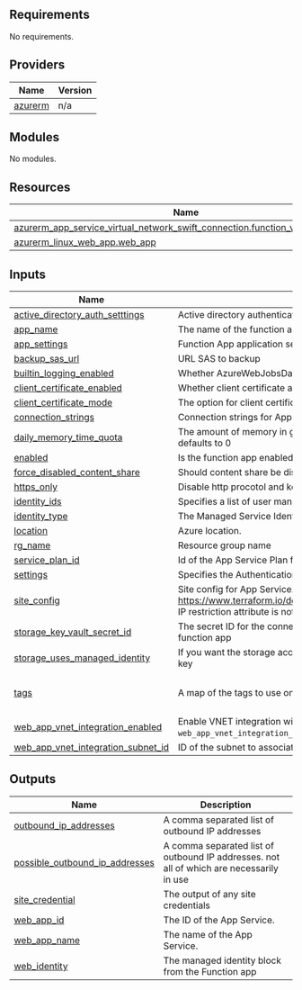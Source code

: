 ## Requirements

No requirements.

## Providers

| Name | Version |
|------|---------|
| <a name="provider_azurerm"></a> [azurerm](#provider\_azurerm) | n/a |

## Modules

No modules.

## Resources

| Name | Type |
|------|------|
| [azurerm_app_service_virtual_network_swift_connection.function_vnet_integration](https://registry.terraform.io/providers/hashicorp/azurerm/latest/docs/resources/app_service_virtual_network_swift_connection) | resource |
| [azurerm_linux_web_app.web_app](https://registry.terraform.io/providers/hashicorp/azurerm/latest/docs/resources/linux_web_app) | resource |

## Inputs

| Name | Description | Type | Default | Required |
|------|-------------|------|---------|:--------:|
| <a name="input_active_directory_auth_setttings"></a> [active\_directory\_auth\_setttings](#input\_active\_directory\_auth\_setttings) | Active directory authentication provider settings for app service | `any` | `{}` | no |
| <a name="input_app_name"></a> [app\_name](#input\_app\_name) | The name of the function app | `string` | n/a | yes |
| <a name="input_app_settings"></a> [app\_settings](#input\_app\_settings) | Function App application settings | `map(any)` | `{}` | no |
| <a name="input_backup_sas_url"></a> [backup\_sas\_url](#input\_backup\_sas\_url) | URL SAS to backup | `string` | `""` | no |
| <a name="input_builtin_logging_enabled"></a> [builtin\_logging\_enabled](#input\_builtin\_logging\_enabled) | Whether AzureWebJobsDashboards should be enabled, default is true | `bool` | `true` | no |
| <a name="input_client_certificate_enabled"></a> [client\_certificate\_enabled](#input\_client\_certificate\_enabled) | Whether client certificate auth is enabled, default is false | `bool` | `false` | no |
| <a name="input_client_certificate_mode"></a> [client\_certificate\_mode](#input\_client\_certificate\_mode) | The option for client certificates | `string` | `"Optional"` | no |
| <a name="input_connection_strings"></a> [connection\_strings](#input\_connection\_strings) | Connection strings for App Service | `list(map(string))` | `[]` | no |
| <a name="input_daily_memory_time_quota"></a> [daily\_memory\_time\_quota](#input\_daily\_memory\_time\_quota) | The amount of memory in gigabyte-seconds that your app can consume per day, defaults to 0 | `number` | `0` | no |
| <a name="input_enabled"></a> [enabled](#input\_enabled) | Is the function app enabled? Default is true | `bool` | `true` | no |
| <a name="input_force_disabled_content_share"></a> [force\_disabled\_content\_share](#input\_force\_disabled\_content\_share) | Should content share be disabled in storage account? Default is false | `bool` | `false` | no |
| <a name="input_https_only"></a> [https\_only](#input\_https\_only) | Disable http procotol and keep only https | `bool` | `true` | no |
| <a name="input_identity_ids"></a> [identity\_ids](#input\_identity\_ids) | Specifies a list of user managed identity ids to be assigned to the VM. | `list(string)` | `[]` | no |
| <a name="input_identity_type"></a> [identity\_type](#input\_identity\_type) | The Managed Service Identity Type of this Virtual Machine. | `string` | `""` | no |
| <a name="input_location"></a> [location](#input\_location) | Azure location. | `string` | n/a | yes |
| <a name="input_rg_name"></a> [rg\_name](#input\_rg\_name) | Resource group name | `string` | n/a | yes |
| <a name="input_service_plan_id"></a> [service\_plan\_id](#input\_service\_plan\_id) | Id of the App Service Plan for Function App hosting | `string` | n/a | yes |
| <a name="input_settings"></a> [settings](#input\_settings) | Specifies the Authentication enabled or not | `any` | `false` | no |
| <a name="input_site_config"></a> [site\_config](#input\_site\_config) | Site config for App Service. See documentation https://www.terraform.io/docs/providers/azurerm/r/app_service.html#site_config. IP restriction attribute is not managed in this block. | `any` | `{}` | no |
| <a name="input_storage_key_vault_secret_id"></a> [storage\_key\_vault\_secret\_id](#input\_storage\_key\_vault\_secret\_id) | The secret ID for the connection string of the storage account used by the function app | `string` | `""` | no |
| <a name="input_storage_uses_managed_identity"></a> [storage\_uses\_managed\_identity](#input\_storage\_uses\_managed\_identity) | If you want the storage account to use a managed identity instead of a access key | `bool` | `false` | no |
| <a name="input_tags"></a> [tags](#input\_tags) | A map of the tags to use on the resources that are deployed with this module. | `map(string)` | <pre>{<br>  "source": "terraform"<br>}</pre> | no |
| <a name="input_web_app_vnet_integration_enabled"></a> [web\_app\_vnet\_integration\_enabled](#input\_web\_app\_vnet\_integration\_enabled) | Enable VNET integration with the Function App. `web_app_vnet_integration_subnet_id` is mandatory if enabled | `bool` | `false` | no |
| <a name="input_web_app_vnet_integration_subnet_id"></a> [web\_app\_vnet\_integration\_subnet\_id](#input\_web\_app\_vnet\_integration\_subnet\_id) | ID of the subnet to associate with the Function App (VNet integration) | `string` | `null` | no |

## Outputs

| Name | Description |
|------|-------------|
| <a name="output_outbound_ip_addresses"></a> [outbound\_ip\_addresses](#output\_outbound\_ip\_addresses) | A comma separated list of outbound IP addresses |
| <a name="output_possible_outbound_ip_addresses"></a> [possible\_outbound\_ip\_addresses](#output\_possible\_outbound\_ip\_addresses) | A comma separated list of outbound IP addresses. not all of which are necessarily in use |
| <a name="output_site_credential"></a> [site\_credential](#output\_site\_credential) | The output of any site credentials |
| <a name="output_web_app_id"></a> [web\_app\_id](#output\_web\_app\_id) | The ID of the App Service. |
| <a name="output_web_app_name"></a> [web\_app\_name](#output\_web\_app\_name) | The name of the App Service. |
| <a name="output_web_identity"></a> [web\_identity](#output\_web\_identity) | The managed identity block from the Function app |
